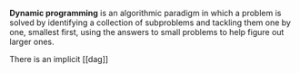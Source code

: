 **Dynamic programming** is an algorithmic paradigm in which a problem is solved by identifying a collection of subproblems and tackling them one by one, smallest first, using the answers to small problems to help figure out larger ones. 

There is an implicit [[dag]]